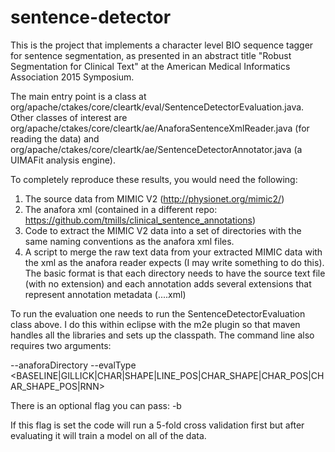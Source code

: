 # sentence-detector

This is the project that implements a character level BIO sequence tagger for sentence segmentation, as presented in an abstract title "Robust Segmentation for Clinical Text" at 
the American Medical Informatics Association 2015 Symposium.

The main entry point is a class at org/apache/ctakes/core/cleartk/eval/SentenceDetectorEvaluation.java. Other classes of interest are org/apache/ctakes/core/cleartk/ae/AnaforaSentenceXmlReader.java (for reading the data) and org/apache/ctakes/core/cleartk/ae/SentenceDetectorAnnotator.java (a UIMAFit analysis engine).

To completely reproduce these results, you would need the following:

1) The source data from MIMIC V2 (http://physionet.org/mimic2/)
2) The anafora xml (contained in a different repo: https://github.com/tmills/clinical_sentence_annotations)
3) Code to extract the MIMIC V2 data into a set of directories with the same naming conventions as the anafora xml files.
4) A script to merge the raw text data from your extracted MIMIC data with the xml as the anafora reader expects (I may write something to do this). The basic format is that each directory needs to have the source text file (with no extension) and each annotation adds several extensions that represent annotation metadata (<Root Filename>.<Annotation Schema>.<Annotator>.<Status>.xml)

To run the evaluation one needs to run the SentenceDetectorEvaluation class above. I do this within eclipse with the m2e plugin so that maven handles all the libraries and sets up the classpath. The command line also requires two arguments:

--anaforaDirectory <path to folder with anafora files>
--evalType <BASELINE|GILLICK|CHAR|SHAPE|LINE_POS|CHAR_SHAPE|CHAR_POS|CHAR_SHAPE_POS|RNN>

There is an optional flag you can pass:
-b

If this flag is set the code will run a 5-fold cross validation first but after evaluating it will train a model on all of the data.

